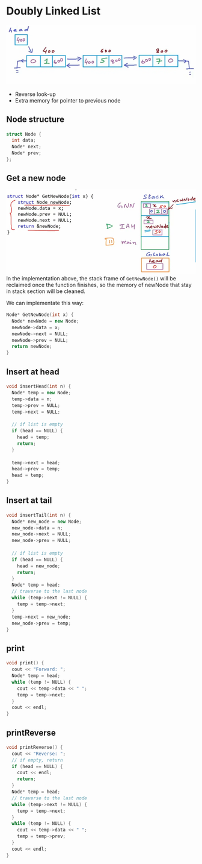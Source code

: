 # Doubly Linked List
![](img/2022-09-14_10-51.png)
+ Reverse look-up
+ Extra memory for pointer to previous node

## Node structure
```c++
struct Node {
  int data;
  Node* next;
  Node* prev;
};
```
## Get a new node
![](img/2022-09-14_11-58.png)
In the implementation above, the stack frame of `GetNewNode()` will be reclaimed once the function finishes, so the memory of newNode that stay in stack section will be cleaned.

We can implementate this way:
```c++
Node* GetNewNode(int x) {
  Node* newNode = new Node;
  newNode->data = x;
  newNode->next = NULL;
  newNode->prev = NULL;
  return newNode;
}
```
## Insert at head
```c++
void insertHead(int n) {
  Node* temp = new Node;
  temp->data = n;
  temp->prev = NULL;
  temp->next = NULL;

  // if list is empty
  if (head == NULL) {
    head = temp;
    return;
  }

  temp->next = head;
  head->prev = temp;
  head = temp;
}
```
## Insert at tail
```c++
void insertTail(int n) {
  Node* new_node = new Node;
  new_node->data = n;
  new_node->next = NULL;
  new_node->prev = NULL;

  // if list is empty
  if (head == NULL) {
    head = new_node;
    return;
  }
  Node* temp = head;
  // traverse to the last node
  while (temp->next != NULL) {
    temp = temp->next;
  }
  temp->next = new_node;
  new_node->prev = temp;
}
```
## print
```c++
void print() {
  cout << "Forward: ";
  Node* temp = head;
  while (temp != NULL) {
    cout << temp->data << " ";
    temp = temp->next;
  }
  cout << endl;
}
```
## printReverse
```c++
void printReverse() {
  cout << "Reverse: ";
  // if empty, return
  if (head == NULL) {
    cout << endl;
    return;
  }
  Node* temp = head;
  // traverse to the last node
  while (temp->next != NULL) {
    temp = temp->next;
  }
  while (temp != NULL) {
    cout << temp->data << " ";
    temp = temp->prev;
  }
  cout << endl;
}
```